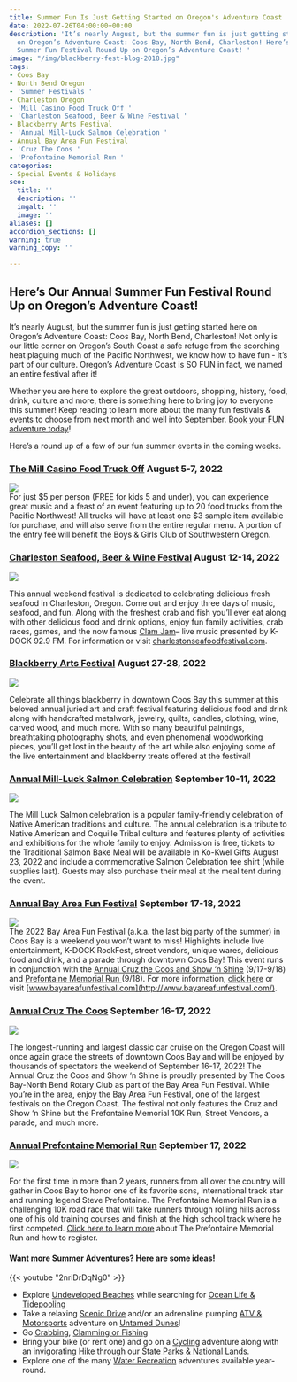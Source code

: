 ```yaml
---
title: Summer Fun Is Just Getting Started on Oregon's Adventure Coast
date: 2022-07-26T04:00:00+00:00
description: 'It’s nearly August, but the summer fun is just getting started here
  on Oregon’s Adventure Coast: Coos Bay, North Bend, Charleston! Here’s Our Annual
  Summer Fun Festival Round Up on Oregon’s Adventure Coast! '
image: "/img/blackberry-fest-blog-2018.jpg"
tags:
- Coos Bay
- North Bend Oregon
- 'Summer Festivals '
- Charleston Oregon
- 'Mill Casino Food Truck Off '
- 'Charleston Seafood, Beer & Wine Festival '
- Blackberry Arts Festival
- 'Annual Mill-Luck Salmon Celebration '
- Annual Bay Area Fun Festival
- 'Cruz The Coos '
- 'Prefontaine Memorial Run '
categories:
- Special Events & Holidays
seo:
  title: ''
  description: ''
  imgalt: ''
  image: ''
aliases: []
accordion_sections: []
warning: true
warning_copy: ''

---
```

## Here’s Our Annual Summer Fun Festival Round Up on Oregon’s Adventure Coast!

It’s nearly August, but the summer fun is just getting started here on Oregon’s Adventure Coast: Coos Bay, North Bend, Charleston! Not only is our little corner on Oregon’s South Coast a safe refuge from the scorching heat plaguing much of the Pacific Northwest, we know how to have fun - it’s part of our culture. Oregon’s Adventure Coast is SO FUN in fact, we named an entire festival after it!

Whether you are here to explore the great outdoors, shopping, history, food, drink, culture and more, there is something here to bring joy to everyone this summer! Keep reading to learn more about the many fun festivals & events to choose from next month and well into September. [Book your FUN adventure today](https://www.oregonsadventurecoast.com/adventures/)!

Here’s a round up of a few of our fun summer events in the coming weeks.

### [**The Mill Casino Food Truck Off**](https://www.oregonsadventurecoast.com/event/the-mill-casino-food-truck-off/) **August 5-7, 2022**<br>

![](/img/mill-casino-food-truck-off-oregon-coast-2022-blog-695x322-jpg.jpg)  
For just $5 per person (FREE for kids 5 and under), you can experience great music and a feast of an event featuring up to 20 food trucks from the Pacific Northwest! All trucks will have at least one $3 sample item available for purchase, and will also serve from the entire regular menu. A portion of the entry fee will benefit the Boys & Girls Club of Southwestern Oregon.

### [**Charleston Seafood, Beer & Wine Festival**](https://charlestonseafoodfestival.com/?fbclid=IwAR3YJMmRH_PcKLbihljbiproYCpggIxcuG5PGUY24aYH32n5Q-84zzX_auk) **August 12-14, 2022**<br>

![](/img/blackberry-arts-festival-oregon-coast-2022-blog-695x322-jpg-1.jpg)

This annual weekend festival is dedicated to celebrating delicious fresh seafood in Charleston, Oregon. Come out and enjoy three days of music, seafood, and fun. Along with the freshest crab and fish you’ll ever eat along with other delicious food and drink options, enjoy fun family activities, crab races, games, and the now famous [Clam Jam](http://charlestonseafoodfestival.com/k-dock-92-9-clam-jam/)– live music presented by K-DOCK 92.9 FM. For information or visit [charlestonseafoodfestival.com](http://charlestonseafoodfestival.com/).

### [**Blackberry Arts Festival**](https://www.oregonsadventurecoast.com/event/annual-blackberry-arts-festival/) **August 27-28, 2022**<br>

![](/img/blackberry-arts-festival-oregon-coast-2022-blog-695x322-jpg.jpg)

Celebrate all things blackberry in downtown Coos Bay this summer at this beloved annual juried art and craft festival featuring delicious food and drink along with handcrafted metalwork, jewelry, quilts, candles, clothing, wine, carved wood, and much more. With so many beautiful paintings, breathtaking photography shots, and even phenomenal woodworking pieces, you’ll get lost in the beauty of the art while also enjoying some of the live entertainment and blackberry treats offered at the festival!

### [**Annual Mill-Luck Salmon Celebration**](https://www.oregonsadventurecoast.com/event/mill-luck-salmon-celebration/) **September 10-11, 2022**<br>

![](/img/salmon-celebration-large.jpg)

The Mill Luck Salmon celebration is a popular family-friendly celebration of Native American traditions and culture. The annual celebration is a tribute to Native American and Coquille Tribal culture and features plenty of activities and exhibitions for the whole family to enjoy. Admission is free, tickets to the Traditional Salmon Bake Meal will be available in Ko-Kwel Gifts August 23, 2022 and include a commemorative Salmon Celebration tee shirt (while supplies last). Guests may also purchase their meal at the meal tent during the event.

### [**Annual Bay Area Fun Festival**](https://www.oregonsadventurecoast.com/event/annual-bay-area-fun-festival/) **September 17-18, 2022**<br>

![](/img/bay-area-fun-festival-oregon-coast-2022-blog-695x322-jpg.jpg)  
The 2022 Bay Area Fun Festival (a.k.a. the last big party of the summer) in Coos Bay is a weekend you won’t want to miss! Highlights include live entertainment, K-DOCK RockFest, street vendors, unique wares, delicious food and drink, and a parade through downtown Coos Bay! This event runs in conjunction with the [Annual Cruz the Coos and Show ‘n Shine](https://www.oregonsadventurecoast.com/event/annual-cruz-the-coos/) (9/17-9/18) and [Prefontaine Memorial Run ](https://prefontainerun.com/)(9/18). For more information, [click here](https://www.oregonsadventurecoast.com/event/annual-bay-area-fun-festival/) or visit [www.bayareafunfestival.com](http://www.bayareafunfestival.com/).

### [**Annual Cruz The Coos**](https://www.oregonsadventurecoast.com/event/annual-cruz-the-coos/) **September 16-17, 2022**<br>

![](/img/cruz-the-coos-bay-area-fun-festival-oregon-coast-2022-blog-695x322-jpg.jpg)

The longest-running and largest classic car cruise on the Oregon Coast will once again grace the streets of downtown Coos Bay and will be enjoyed by thousands of spectators the weekend of September 16-17, 2022! The Annual Cruz the Coos and Show ‘n Shine is proudly presented by The Coos Bay-North Bend Rotary Club as part of the Bay Area Fun Festival. While you’re in the area, enjoy the Bay Area Fun Festival, one of the largest festivals on the Oregon Coast. The festival not only features the Cruz and Show ‘n Shine but the Prefontaine Memorial 10K Run, Street Vendors, a parade, and much more.

### [**Annual Prefontaine Memorial Run**](https://www.oregonsadventurecoast.com/event/annual-prefontaine-memorial-run/) **September 17, 2022**<br>

![](/img/prefontaine-run-bay-area-fun-festival-oregon-coast-2022-blog-695x322-jpg.jpg)

For the first time in more than 2 years, runners from all over the country will gather in Coos Bay to honor one of its favorite sons, international track star and running legend Steve Prefontaine. The Prefontaine Memorial Run is a challenging 10K road race that will take runners through rolling hills across one of his old training courses and finish at the high school track where he first competed. [Click here to learn more](https://www.oregonsadventurecoast.com/event/annual-prefontaine-memorial-run/) about The Prefontaine Memorial Run and how to register.

#### **Want more Summer Adventures? Here are some ideas!**

{{< youtube "2nriDrDqNg0" >}}<br>

* Explore [Undeveloped Beaches](https://www.oregonsadventurecoast.com/undeveloped-beaches) while searching for [Ocean Life & Tidepooling](https://www.oregonsadventurecoast.com/ocean-life-and-tidepooling)
* Take a relaxing [Scenic Drive](https://www.oregonsadventurecoast.com/scenic-drives) and/or an adrenaline pumping [ATV & Motorsports](https://www.oregonsadventurecoast.com/atv-motorsports) adventure on [Untamed Dunes](https://www.oregonsadventurecoast.com/untamed-dunes)!
* Go [Crabbing](https://www.oregonsadventurecoast.com/crabbing-clamming), [Clamming or ](https://www.oregonsadventurecoast.com/clamming)[Fishing](https://www.oregonsadventurecoast.com/fishing)
* Bring your bike (or rent one) and go on a [Cycling](https://www.oregonsadventurecoast.com/cycling) adventure along with an invigorating [Hike](https://www.oregonsadventurecoast.com/hiking-walking) through our [State Parks & National Lands](https://www.oregonsadventurecoast.com/state-parks-and-national-lands).
* Explore one of the many [Water Recreation](https://www.oregonsadventurecoast.com/water-recreation) adventures available year-round.